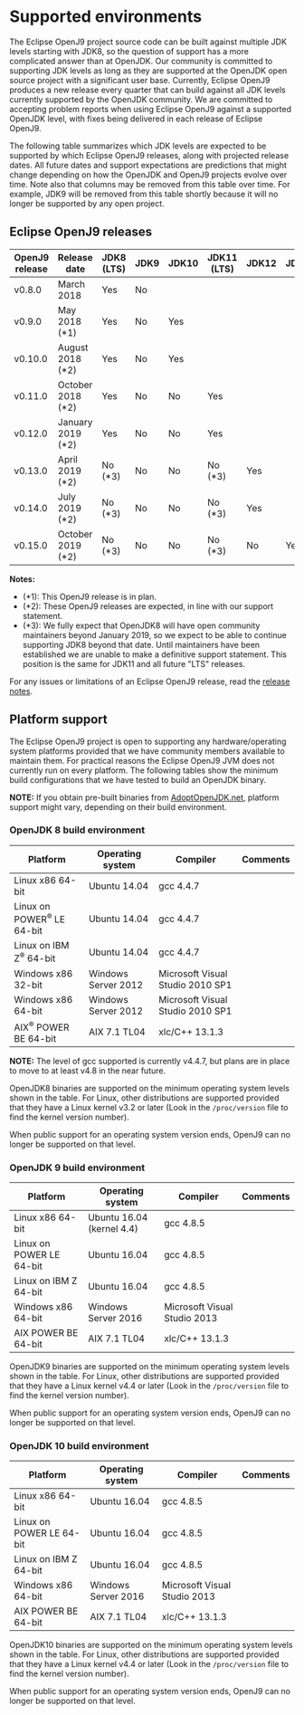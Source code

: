 <!--
* Copyright (c) 2017, 2018 IBM Corp. and others
*
* This program and the accompanying materials are made
* available under the terms of the Eclipse Public License 2.0
* which accompanies this distribution and is available at
* https://www.eclipse.org/legal/epl-2.0/ or the Apache
* License, Version 2.0 which accompanies this distribution and
* is available at https://www.apache.org/licenses/LICENSE-2.0.
*
* This Source Code may also be made available under the
* following Secondary Licenses when the conditions for such
* availability set forth in the Eclipse Public License, v. 2.0
* are satisfied: GNU General Public License, version 2 with
* the GNU Classpath Exception [1] and GNU General Public
* License, version 2 with the OpenJDK Assembly Exception [2].
*
* [1] https://www.gnu.org/software/classpath/license.html
* [2] http://openjdk.java.net/legal/assembly-exception.html
*
* SPDX-License-Identifier: EPL-2.0 OR Apache-2.0 OR GPL-2.0 WITH
* Classpath-exception-2.0 OR LicenseRef-GPL-2.0 WITH Assembly-exception
-->

# Supported environments

The Eclipse OpenJ9 project source code can be built against multiple JDK levels starting with JDK8,
so the question of support has a more complicated answer than at OpenJDK. Our community is committed
to supporting JDK levels as long as they are supported at the OpenJDK open source project with a significant
user base. Currently, Eclipse OpenJ9 produces a new release every quarter that can build against all JDK levels
currently supported by the OpenJDK community. We are committed to accepting problem reports when using
Eclipse OpenJ9 against a supported OpenJDK level, with fixes being delivered in each release of Eclipse OpenJ9.

The following table summarizes which JDK levels are expected to be supported by which Eclipse OpenJ9 releases,
along with projected release dates. All future dates and support expectations are predictions that might change
depending on how the OpenJDK and OpenJ9 projects evolve over time. Note also that columns may be removed from
this table over time. For example, JDK9 will be removed from this table shortly because it will no longer be
supported by any open project.


## Eclipse OpenJ9 releases

| OpenJ9 release  | Release date       | JDK8 (LTS)| JDK9 | JDK10 | JDK11 (LTS) | JDK12 | JDK13 |
|-----------------|--------------------|-----------|------|-------|-------------|-------|-------|
| v0.8.0          | March 2018         | Yes       | No   |       |             |       |       |
| v0.9.0          | May 2018 (\*1)     | Yes       | No   | Yes   |             |       |       |
| v0.10.0         | August 2018 (\*2)  | Yes       | No   | Yes   |             |       |       |
| v0.11.0         | October 2018 (\*2) | Yes       | No   | No    | Yes         |       |       |
| v0.12.0         | January 2019 (\*2) | Yes       | No   | No    | Yes         |       |       |
| v0.13.0         | April 2019 (\*2)   | No (\*3)  | No   | No    | No (\*3)    | Yes   |       |
| v0.14.0         | July 2019 (\*2)    | No (\*3)  | No   | No    | No (\*3)    | Yes   |       |
| v0.15.0         | October 2019 (\*2) | No (\*3)  | No   | No    | No (\*3)    | No    | Yes   |


**Notes:**

- (\*1): This OpenJ9 release is in plan.
- (\*2): These OpenJ9 releases are expected, in line with our support statement.
- (\*3): We fully expect that OpenJDK8 will have open community maintainers beyond January 2019,
so we expect to be able to continue supporting JDK8 beyond that date. Until maintainers have been established
we are unable to make a definitive support statement. This position is the same for JDK11 and all future "LTS" releases.

For any issues or limitations of an Eclipse OpenJ9 release, read the [release notes](https://github.com/eclipse/openj9/blob/master/doc/release-notes/).

## Platform support

The Eclipse OpenJ9 project is open to supporting any hardware/operating system platforms
provided that we have community members available to maintain them. For practical
reasons the Eclipse OpenJ9 JVM does not currently run on every platform. The following tables
show the minimum build configurations that we have tested to build an OpenJDK binary.

**NOTE:** If you obtain pre-built binaries from [AdoptOpenJDK.net](https://adoptopenjdk.net/index.html),
platform support might vary, depending on their build environment.

### OpenJDK 8 build environment

| Platform                                    | Operating system          |  Compiler                       |  Comments      |
|---------------------------------------------|---------------------------|---------------------------------|----------------|
| Linux x86 64-bit                            | Ubuntu 14.04              | gcc 4.4.7                       |                |
| Linux on POWER<sup>&reg;</sup> LE 64-bit    | Ubuntu 14.04              | gcc 4.4.7                       |                |
| Linux on IBM Z<sup>&reg;</sup> 64-bit       | Ubuntu 14.04              | gcc 4.4.7                       |                |
| Windows x86 32-bit                          | Windows Server 2012       | Microsoft Visual Studio 2010 SP1|                |
| Windows x86 64-bit                          | Windows Server 2012       | Microsoft Visual Studio 2010 SP1|                |
| AIX<sup>&reg;</sup> POWER BE 64-bit         | AIX 7.1 TL04              | xlc/C++ 13.1.3                  |                |

**NOTE:** The level of gcc supported is currently v4.4.7, but plans are in place to move to at least v4.8 in the near future.

OpenJDK8 binaries are supported on the minimum operating system levels shown in the table.
For Linux, other distributions are supported provided that they have a Linux kernel v3.2 or later
(Look in the `/proc/version` file to find the kernel version number).

When public support for an operating system version ends, OpenJ9 can no longer be supported on that level.

### OpenJDK 9 build environment

| Platform                    | Operating system         |  Compiler                       |   Comments     |
|-----------------------------|--------------------------|---------------------------------|----------------|
| Linux x86 64-bit            | Ubuntu 16.04 (kernel 4.4)| gcc 4.8.5                       |                |
| Linux on POWER LE 64-bit    | Ubuntu 16.04             | gcc 4.8.5                       |                |
| Linux on IBM Z 64-bit       | Ubuntu 16.04             | gcc 4.8.5                       |                |
| Windows x86 64-bit          | Windows Server 2016      | Microsoft Visual Studio 2013    |                |
| AIX POWER BE 64-bit         | AIX 7.1 TL04             | xlc/C++ 13.1.3                  |                |


OpenJDK9 binaries are supported on the minimum operating system levels shown in the table.
For Linux, other distributions are supported provided that they have a Linux kernel v4.4 or later
(Look in the `/proc/version` file to find the kernel version number).

When public support for an operating system version ends, OpenJ9 can no longer be supported on that level.

### OpenJDK 10 build environment

| Platform                    | Operating system         |  Compiler                       |   Comments     |
|-----------------------------|--------------------------|---------------------------------|----------------|
| Linux x86 64-bit            | Ubuntu 16.04             | gcc 4.8.5                       |                |
| Linux on POWER LE 64-bit    | Ubuntu 16.04             | gcc 4.8.5                       |                |
| Linux on IBM Z 64-bit       | Ubuntu 16.04             | gcc 4.8.5                       |                |
| Windows x86 64-bit          | Windows Server 2016      | Microsoft Visual Studio 2013    |                |
| AIX POWER BE 64-bit         | AIX 7.1 TL04             | xlc/C++ 13.1.3                  |                |

OpenJDK10 binaries are supported on the minimum operating system levels shown in the table.
For Linux, other distributions are supported provided that they have a Linux kernel v4.4 or later
(Look in the `/proc/version` file to find the kernel version number).

When public support for an operating system version ends, OpenJ9 can no longer be supported on that level.
